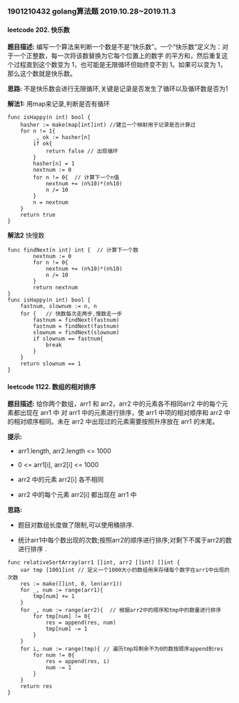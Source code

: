 ### 1901210432  golang算法题   2019.10.28~2019.11.3
#### leetcode 202.  快乐数

**题目描述:** 编写一个算法来判断一个数是不是“快乐数”。一个“快乐数”定义为：对于一个正整数，每一次将该数替换为它每个位置上的数字
的平方和，然后重复这个过程直到这个数变为 1，也可能是无限循环但始终变不到 1。如果可以变为 1，那么这个数就是快乐数。

**思路:** 不是快乐数会进行无限循环,关键是记录是否发生了循环以及循环数是否为1

**解法1:** 用map来记录,判断是否有循环
````
func isHappy(n int) bool {
    hasher := make(map[int]int) //建立一个映射用于记录是否计算过
    for n != 1{
        _, ok := hasher[n]
        if ok{
            return false // 出现循环
        }
        hasher[n] = 1
        nextnum := 0
        for n != 0{  // 计算下一个n值
            nextnum += (n%10)*(n%10)
            n /= 10 
        }
        n = nextnum
    }
    return true
}
````
**解法2** 快慢数
````
func findNext(n int) int {  // 计算下一个数
        nextnum := 0
        for n != 0{
            nextnum += (n%10)*(n%10)
            n /= 10 
        }
        return nextnum
}
func isHappy(n int) bool {
    fastnum, slownum := n, n
    for {   // 快数每次走两步,慢数走一步
        fastnum = findNext(fastnum)
        fastnum = findNext(fastnum)  
        slownum = findNext(slownum)
        if slownum == fastnum{
            break
        }
    }
    return slownum == 1 
}
````
#### leetcode 1122. 数组的相对排序

**题目描述:** 给你两个数组，arr1 和 arr2，arr2 中的元素各不相同arr2 中的每个元素都出现在 arr1 中
对 arr1 中的元素进行排序，使 arr1 中项的相对顺序和 arr2 中的相对顺序相同。未在 arr2 中出现过的元素需要按照升序放在 arr1 的末尾。

**提示:**

* arr1.length, arr2.length <= 1000

* 0 <= arr1[i], arr2[i] <= 1000

* arr2 中的元素 arr2[i] 各不相同

* arr2 中的每个元素 arr2[i] 都出现在 arr1 中

**思路:** 
* 题目对数组长度做了限制,可以使用桶排序.

* 统计arr1中每个数出现的次数;按照arr2的顺序进行排序;对剩下不属于arr2的数进行排序 .
````
func relativeSortArray(arr1 []int, arr2 []int) []int {
    var tmp [1001]int // 定义一个1000大小的数组用来存储每个数字在arr1中出现的次数
    res := make([]int, 0, len(arr1))
    for _, num := range(arr1){
        tmp[num] += 1
    }
    for _, num := range(arr2){  // 根据arr2中的顺序和tmp中的数量进行排序
        for tmp[num] != 0{
            res = append(res, num)
            tmp[num] -= 1
        }
    } 
    for i, num := range(tmp){ // 遍历tmp将剩余不为0的数按顺序append到res
        for num != 0{
            res = append(res, i)
            num -= 1
        }
    }
    return res
}
````

